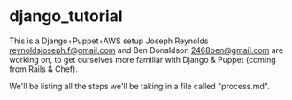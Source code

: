 django_tutorial
================
This is a Django+Puppet+AWS setup Joseph Reynolds <reynoldsjoseph.f@gmail.com> and Ben Donaldson <2468ben@gmail.com> are working on, to get ourselves more familiar with Django & Puppet (coming from Rails & Chef).

We'll be listing all the steps we'll be taking in a file called "process.md".
